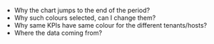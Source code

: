 * Why the chart jumps to the end of the period?
* Why such colours selected, can I change them?
* Why same KPIs have same colour for the different tenants/hosts?
* Where the data coming from?
